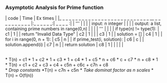 ### Asymptotic Analysis for Prime function

|                                    code                                        |   Time      | Ex times |
|_ _ _ _ _ _ _ _ _  _ _ _ _ _ _ _ _ _ _ _ _ _ _ _ _ _ _ _ __ _ _ _ _ _ _ _ _ _ _ |:_ _ _ _ _ _:| _ _ _ _ :|
|    '''                                                                         |             |          |
|    input: n integer                                                            |             |          |
|    output: a list, containing prime numbers in range(0,n)                      |             |          |
|    '''                                                                         |             |          |
|    if type(n) != type(1):                                                      |    c1       |     1    |
|        return "Invalid Data Type"                                              |    c2       |     1    |
|                                                                                |    c3       |     1    |
|    solution = []                                                               |    c4       |     1    |
|    for i in range(0, n + 1):                                                   |    c5       |     n    |
|        if prime_test(i, solution):                                             |    c6       |     c    |
|            solution.append(i)                                                  |    c7       |     n    |
|    return solution                                                             |    c8       |     1    |
|                                                                                |             |          |


<br /> * T(n) = c1 * 1 + c2 * 1 + c3 * 1 + c4 * 1 + c5 * n + c6 * c + c7 * n + c8 * 1 <br />
       * T(n) = c1 + c2 + c3 + c4 + c5n + c6c + c7n + c8 <br />
       *  *Drop constants*
       *T(n) = c7n + c5n
       * *Take dominat factor as n scales*
       * T(n) = O(f(n))
